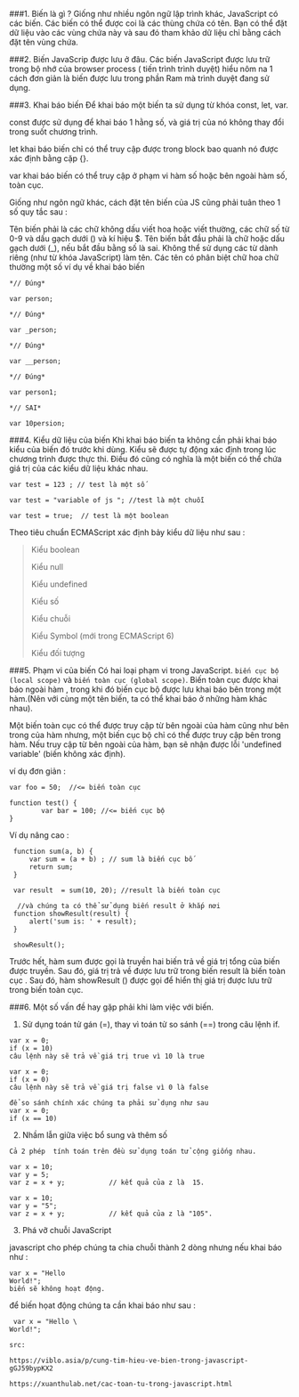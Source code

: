 ###1. Biến là gì ?
Giống như nhiều ngôn ngữ lập trình khác, JavaScript có các biến. Các biến có thể được coi là các thùng chứa có tên. Bạn có thể đặt dữ liệu vào các vùng chứa này và sau đó tham khảo dữ liệu chỉ bằng cách đặt tên vùng chứa.

###2. Biến JavaScrip được lưu ở đâu.
Các biến JavaScript được lưu trữ trong bộ nhớ của browser process ( tiến trình trình duyệt) hiểu nôm na 1 cách đơn giản là biến được lưu trong phần Ram mà trình duyệt đang sử dụng.

###3. Khai báo biến
Để khai báo một biến ta sử dụng từ khóa const, let, var.

const được sử dụng để khai báo 1 hằng số, và giá trị của nó không thay đổi trong suốt chương trình.

let khai báo biến chỉ có thể truy cập được trong block bao quanh nó được xác định bằng cặp {}.

var khai báo biến có thể truy cập ở phạm vi hàm số hoặc bên ngoài hàm số, toàn cục.

Giống như ngôn ngữ khác, cách đặt tên biến của JS cũng phải tuân theo 1 số quy tắc sau :

Tên biến phải là các chữ không dấu viết hoa hoặc viết thường, các chữ số từ 0-9 và dấu gạch dưới () và kí hiệu $.
Tên biến bắt đầu phải là chữ hoặc dấu gạch dưới (_), nếu bắt đầu bằng số là sai.
Không thể sử dụng các từ dành riêng (như từ khóa JavaScript) làm tên.
Các tên có phân biệt chữ hoa chữ thường
một số ví dụ về khai báo biến

```
*// Đúng*

var person;
 
*// Đúng*

var _person;
 
*// Đúng*

var __person;
 
*// Đúng*

var person1;
 
*// SAI*

var 10persion;
```
###4. Kiểu dữ liệu của biến
Khi khai báo biến ta không cần phải khai báo kiểu của biến đó trước khi dùng. Kiểu sẽ được tự động xác định trong lúc chương trình được thực thi. Điều đó cũng có nghĩa là một biến có thể chứa giá trị của các kiểu dữ liệu khác nhau.
```
var test = 123 ; // test là một số

var test = "variable of js "; //test là một chuỗi

var test = true;  // test là một boolean
```
Theo tiêu chuẩn ECMAScript xác định bảy kiểu dữ liệu như sau :

>Kiểu boolean
>
>Kiểu null
>
>Kiểu undefined
>
>Kiểu số
>
>Kiểu chuỗi
>
>Kiểu Symbol (mới trong ECMAScript 6)
>
>Kiểu đối tượng

###5. Phạm vi của biến
Có hai loại phạm vi trong JavaScript. `biến cục bộ (local scope)` và `biến toàn cục (global scope)`. Biến toàn cục được khai báo ngoài hàm , trong khi đó biến cục bộ được lưu khai báo bên trong một hàm.(Nên với cùng một tên biến, ta có thể khai báo ở những hàm khác nhau).

Một biến toàn cục có thể được truy cập từ bên ngoài của hàm cũng như bên trong của hàm nhưng, một biến cục bộ chỉ có thể được truy cập bên trong hàm. Nếu truy cập từ bên ngoài của hàm, bạn sẽ nhận được lỗi 'undefined variable' (biến không xác định).

ví dụ đơn giản :
```
var foo = 50;  //<= biến toàn cục 

function test() {
        var bar = 100; //<= biến cục bộ 
}
```
Ví dụ nâng cao :
```
 function sum(a, b) { 
     var sum = (a + b) ; // sum là biến cục bố
     return sum;
 }
  
 var result  = sum(10, 20); //result là biến toàn cục
  
  //và chúng ta có thể sử dụng biến result ở khắp nơi
 function showResult(result) {
     alert('sum is: ' + result);
 }
  
 showResult();
 ```
Trước hết, hàm sum được gọi là truyền hai biến trả về giá trị tổng của biến được truyền. Sau đó, giá trị trả về được lưu trữ trong biến result là biến toàn cục . Sau đó, hàm showResult () được gọi để hiển thị giá trị được lưu trữ trong biến toàn cục.

###6. Một số vấn đề hay gặp phải khi làm việc với biến.
1. Sử dụng toán tử gán (=), thay vì toán tử so sánh (==) trong câu lệnh if.
```
var x = 0;
if (x = 10)
câu lệnh này sẽ trả về giá trị true vì 10 là true
```
```
var x = 0;
if (x = 0) 
câu lệnh này sẽ trả về giá trị false vì 0 là false
```
```
để so sánh chính xác chúng ta phải sử dụng như sau
var x = 0;
if (x == 10)
```
2. Nhầm lẫn giữa việc bổ sung và thêm số
```
Cả 2 phép  tính toán trên đều sử dụng toán tử cộng giống nhau.

var x = 10;
var y = 5;
var z = x + y;           // kết quả của z là  15.

var x = 10;
var y = "5";
var z = x + y;           // kết quả của z là "105".
```
3. Phá vỡ chuỗi JavaScript

javascript cho phép chúng ta chia chuỗi thành 2 dòng nhưng nếu khai báo như :
```
var x = "Hello
World!";
biến sẽ không hoạt động.
```
để biến họat động chúng ta cần khai báo như sau :
```
 var x = "Hello \
World!";

src:

https://viblo.asia/p/cung-tim-hieu-ve-bien-trong-javascript-gGJ59bypKX2

https://xuanthulab.net/cac-toan-tu-trong-javascript.html